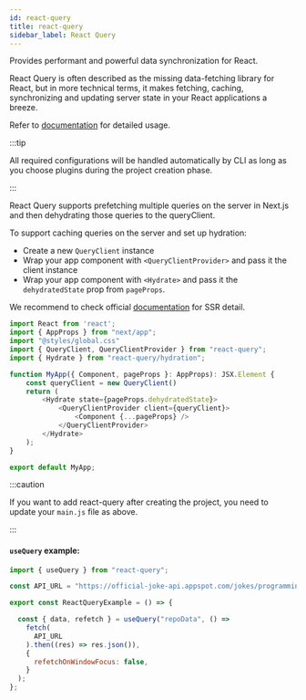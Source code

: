 ```yaml
---
id: react-query
title: react-query
sidebar_label: React Query
---
```

  
Provides performant and powerful data synchronization for React.

React Query is often described as the missing data-fetching library for React, but in more technical terms, it makes fetching, caching, synchronizing and updating server state in your React applications a breeze.

Refer to [documentation](https://react-query.tanstack.com/) for detailed usage.

:::tip

All required configurations will be handled automatically by CLI as long as you choose plugins during the project creation phase.

:::

React Query supports prefetching multiple queries on the server in Next.js and then dehydrating those queries to the queryClient.

To support caching queries on the server and set up hydration:
- Create a new `QueryClient` instance
- Wrap your app component with `<QueryClientProvider>` and pass it the client instance
- Wrap your app component with `<Hydrate>` and pass it the `dehydratedState` prop from `pageProps`.

We recommend to check official [documentation](https://react-query.tanstack.com/) for SSR detail.

```js title="pages/_app.js"
import React from 'react';
import { AppProps } from "next/app";
import "@styles/global.css"
import { QueryClient, QueryClientProvider } from "react-query";
import { Hydrate } from "react-query/hydration";

function MyApp({ Component, pageProps }: AppProps): JSX.Element {
    const queryClient = new QueryClient()
    return (
        <Hydrate state={pageProps.dehydratedState}>
            <QueryClientProvider client={queryClient}>
                <Component {...pageProps} />
            </QueryClientProvider>
        </Hydrate>
    );
}

export default MyApp;
```
:::caution

If you want to add react-query after creating the project, you need to update your `main.js` file as above.

:::

#### `useQuery` example:

```js title="In your component"
import { useQuery } from "react-query";

const API_URL = "https://official-joke-api.appspot.com/jokes/programming/random";

export const ReactQueryExample = () => {

  const { data, refetch } = useQuery("repoData", () => 
    fetch(
      API_URL
    ).then((res) => res.json()),
    {
      refetchOnWindowFocus: false,
    }
  );
};
```